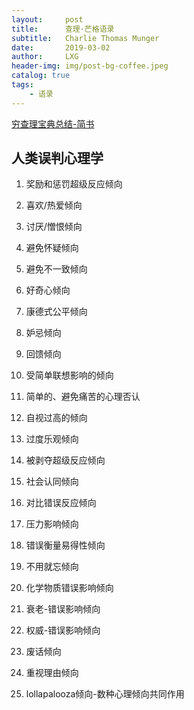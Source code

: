 ```yaml
---
layout:     post
title:      查理·芒格语录
subtitle:   Charlie Thomas Munger
date:       2019-03-02
author:     LXG
header-img: img/post-bg-coffee.jpeg
catalog: true
tags:
    - 语录
---
```


[穷查理宝典总结-简书](https://www.jianshu.com/p/b6cc672f97da)


## 人类误判心理学

1. 奖励和惩罚超级反应倾向

2. 喜欢/热爱倾向

3. 讨厌/憎恨倾向

4. 避免怀疑倾向

5. 避免不一致倾向

6. 好奇心倾向

7. 康德式公平倾向

8. 妒忌倾向

9. 回馈倾向

10. 受简单联想影响的倾向

11. 简单的、避免痛苦的心理否认

12. 自视过高的倾向

13. 过度乐观倾向

14. 被剥夺超级反应倾向

15. 社会认同倾向

16. 对比错误反应倾向

17. 压力影响倾向

18. 错误衡量易得性倾向

19. 不用就忘倾向

20. 化学物质错误影响倾向

21. 衰老-错误影响倾向

22. 权威-错误影响倾向

23. 废话倾向

24. 重视理由倾向

25. lollapalooza倾向-数种心理倾向共同作用

 




 









